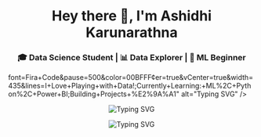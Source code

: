 <h1 align="center">Hey there 👋, I'm Ashidhi Karunarathna</h1>
<h3 align="center">🎓 Data Science Student | 📊 Data Explorer | 🤖 ML Beginner </h3>
<p >
  font=Fira+Code&pause=500&color=00BFFF&center=true&vCenter=true&width=435&lines=I+Love+Playing+with+Data!;Currently+Learning:+ML%2C+Python%2C+Power+BI;Building+Projects+%E2%9A%A1" alt="Typing SVG" />
<p align="center">
  <img src="https://readme-typing-svg.demolab.com?font=Fira+Code&pause=1000&color=8A2BE2&center=true&vCenter=true&multiline=true&width=800&height=100&lines=%F0%9F%9A%80+Aspiring+Data+Scientist+%7C+Python+%7C+ML+%7C+AI;%F0%9F%8E%AF+Currently+Mastering%3A+Pandas%2C+NumPy%2C+Power+BI%2C+scikit-learn;%F0%9F%8E%93+Passionate+About+Turning+Data+Into+Stories;%F0%9F%9A%80+Always+Learning+and+Growing+Every+Day" alt="Typing SVG" />
</p>

<p align="center">
  <img src="https://readme-typing-svg.demolab.com?font=Fira+Code&pause=500&color=00BFFF&center=true&vCenter=true&multiline=true&width=800&height=100&lines=%F0%9F%9A%80+Aspiring+Data+Scientist+%7C+Python+%7C+ML+%7C+AI;%F0%9F%8E%AF+Currently+Mastering%3A+Pandas%2C+NumPy%2C+Power+BI%2C+scikit-learn;%F0%9F%91%A8%F0%9F%92%BB+I+Love+Cleaning%2C+Visualizing+%26+Modeling+Data!;%F0%9F%8C%B1+Building+Real+Projects+Every+Week!+%F0%9F%94%A5" alt="Typing SVG" />
</p>


<!--
**Ashidhi/Ashidhi** is a ✨ _special_ ✨ repository because its `README.md` (this file) appears on your GitHub profile.

Here are some ideas to get you started:

- 🔭 I’m currently working on ...
- 🌱 I’m currently learning ...
- 👯 I’m looking to collaborate on ...
- 🤔 I’m looking for help with ...
- 💬 Ask me about ...
- 📫 How to reach me: ...
- 😄 Pronouns: ...
- ⚡ Fun fact: ...
-->
